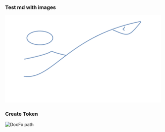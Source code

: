 


### Test md with images

![direct path](images/sampleImage.png)

### Create Token



![DocFx path](DocFx/images/sampleImage.png)
